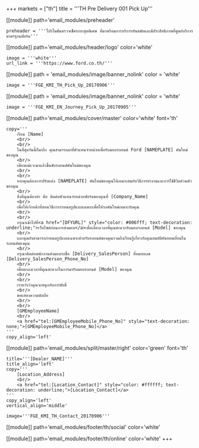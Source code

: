 +++
markets = ["th"]
title = '''TH Pre Delivery 001 Pick Up'''

[[module]]
path='email_modules/preheader'

	preheader = '''โปรโมชั่นตรวจเช็คระยะสุดพิเศษ ที่มาพร้อมการบริการทันสมัยและมีประสิทธิภาพที่ศูนย์บริการมาตรฐานฟอร์ด'''

[[module]]
path='email_modules/header/logo'
color='white'

	image = '''white'''
	url_link = '''https://www.ford.co.th/'''

[[module]]
path = 'email_modules/image/banner_nolink'
color = 'white'

	image = '''FGE_KMI_TH_Pick_Up_20170906'''

[[module]]
path = 'email_modules/image/banner_nolink'
color = 'white'

	image = '''FGE_KMI_EN_Journey_Pick_Up_20170905'''

[[module]]
path='email_modules/cover/master'
color='white'
font='th'

	copy='''
		เรียน [Name]
		<br/>
		<br/>
		ในที่สุดวันนี้ก็มาถึง คุณสามารถมาที่ตัวแทนจำหน่ายเพื่อรับมอบรถยนต์ Ford [NAMEPLATE] คันใหม่ของคุณ
		<br/>
		เพียงแค่แวะมาแล้วขึ้นขับรถยนต์คันใหม่ของคุณ
		<br/>
		<br/>
		หากคุณต้องการปรับแต่ง [NAMEPLATE] คันใหม่ของคุณให้เหมาะสมกับวิธีการทำงานและการใช้ชีวิตส่วนตัวของคุณ
		<br/>
		สิ่งที่คุณต้องทำ คือ ติดต่อตัวแทนจำหน่ายฟอร์ดของคุณที่ [Company_Name]
		<br/>
		เพื่อให้เจ้าหน้าที่สอนวิธีการกำหนดรูปแบบเฉพาะเพื่อให้รถคันใหม่เหมาะกับคุณ
		<br/>
		<br/>
		กรุณาเข้าไปที่<a href="[DFYURL]" style="color: #006fff; text-decoration: underline;">เว็บไซต์ก่อนการส่งมอบ</a>เพื่อเลือกเวลาที่คุณสะดวกรับมอบรถยนต์ [Model] ของคุณ
		<br/>
		และคุณยังสามารถกำหนดรูปแบบเฉพาะสำหรับรถยนต์ของคุณรวมถึงเรียนรู้เกี่ยวกับคุณสมบัติอันยอดเยี่ยมในรถยนต์ของคุณ
		<br/>
		กรุณาติดต่อพนักงานส่งมอบรถชื่อ [Delivery_SalesPerson] ที่หมายเลข [Delivery_SalesPerson_Phone_No]
		<br/>
		เพื่อตกลงเวลาที่คุณสะดวกในการมารับมอบรถยนต์ [Model] ของคุณ
		<br/>
		<br/>
		เราหวังว่าคุณจะสนุกกับการขับขี่
		<br/>
		ขอแสดงความนับถือ
		<br/>
		<br/>
		[GMEmployeeName]
		<br/>
		<a href="tel:[GMEmployeeMobile_Phone_No]" style="text-decoration: none;">[GMEmployeeMobile_Phone_No]</a>
	'''
	copy_align='left'

[[module]]
path='email_modules/split/master/right'
color='green'
font='th'

	title='''[Dealer_NAME]'''
	title_align='left'
	copy='''
		[Location_Address]
		<br/>
		<a href="tel:[Location_Contact]" style="color: #ffffff; text-decoration: underline;">[Location_Contact]</a>
	'''
	copy_align='left'
	vertical_align='middle'

	image='''FGE_KMI_TH_Contact_20170906'''

[[module]]
path='email_modules/footer/th/social'
color='white'

[[module]]
path='email_modules/footer/th/online'
color='white'
+++